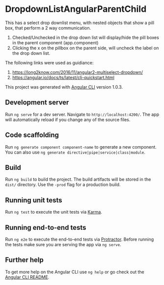 # DropdownListAngularParentChild

This has a select drop downlist menu, with nested objects that show a pill box, that perform a 2 way communication.
1. Checked/Unchecked in the drop down list will display/hide the pill boxes in the parent component (app.component)
2. Clicking the x on the pillbox on the parent side, will uncheck the label on the drop down list.

The following links were used as guidiance:
1. https://long2know.com/2016/11/angular2-multiselect-dropdown/
2. https://angular.io/docs/ts/latest/cli-quickstart.html

This project was generated with [Angular CLI](https://github.com/angular/angular-cli) version 1.0.3.

## Development server

Run `ng serve` for a dev server. Navigate to `http://localhost:4200/`. The app will automatically reload if you change any of the source files.

## Code scaffolding

Run `ng generate component component-name` to generate a new component. You can also use `ng generate directive|pipe|service|class|module`.

## Build

Run `ng build` to build the project. The build artifacts will be stored in the `dist/` directory. Use the `-prod` flag for a production build.

## Running unit tests

Run `ng test` to execute the unit tests via [Karma](https://karma-runner.github.io).

## Running end-to-end tests

Run `ng e2e` to execute the end-to-end tests via [Protractor](http://www.protractortest.org/).
Before running the tests make sure you are serving the app via `ng serve`.

## Further help

To get more help on the Angular CLI use `ng help` or go check out the [Angular CLI README](https://github.com/angular/angular-cli/blob/master/README.md).
